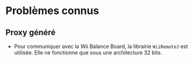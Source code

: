 
# Problèmes connus

## Proxy généré

* Pour communiquer avec la Wii Balance Board, la librairie `WiiRemoteJ` est utilisée. Elle ne fonctionne que sous une architecture 32 bits.